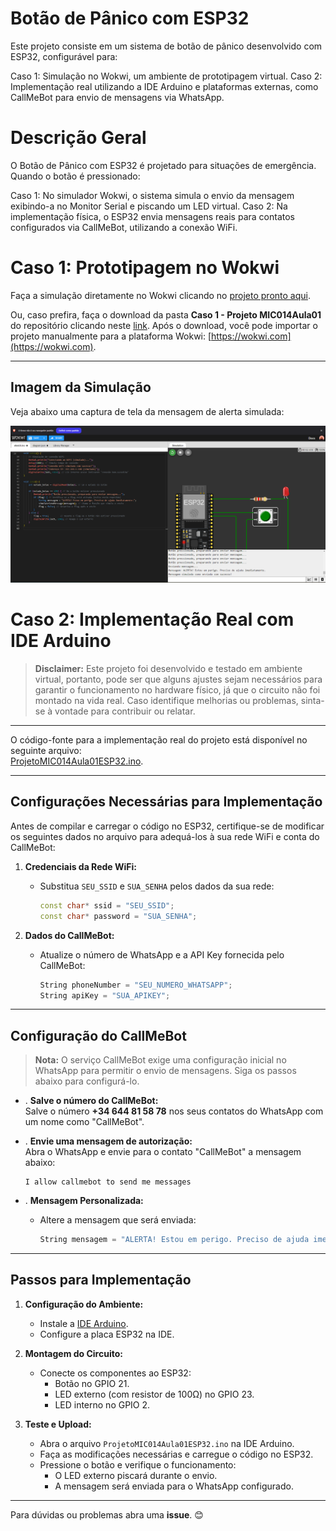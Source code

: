 # Botão de Pânico com ESP32
Este projeto consiste em um sistema de botão de pânico desenvolvido com ESP32, configurável para:

Caso 1: Simulação no Wokwi, um ambiente de prototipagem virtual.
Caso 2: Implementação real utilizando a IDE Arduino e plataformas externas, como CallMeBot para envio de mensagens via WhatsApp.

# Descrição Geral
O Botão de Pânico com ESP32 é projetado para situações de emergência. Quando o botão é pressionado:

Caso 1: No simulador Wokwi, o sistema simula o envio da mensagem exibindo-a no Monitor Serial e piscando um LED virtual.
Caso 2: Na implementação física, o ESP32 envia mensagens reais para contatos configurados via CallMeBot, utilizando a conexão WiFi.

# **Caso 1: Prototipagem no Wokwi**

Faça a simulação diretamente no Wokwi clicando no [projeto pronto aqui](https://wokwi.com/projects/415930697193758721).

Ou, caso prefira, faça o download da pasta **Caso 1 - Projeto MIC014Aula01** do repositório clicando neste [link](https://github.com/nataliaalmada/MIC014HandsOnBasic/tree/main/Caso%201%20-%20Projeto%20MIC014Aula01). Após o download, você pode importar o projeto manualmente para a plataforma Wokwi: [https://wokwi.com](https://wokwi.com).

---

## **Imagem da Simulação**

Veja abaixo uma captura de tela da mensagem de alerta simulada:

![Mensagem de Alerta Simulada](https://github.com/nataliaalmada/MIC014HandsOnBasic/blob/main/Caso%201%20-%20Projeto%20MIC014Aula01/Mensagem%20de%20Alerta%20Simula%C3%A7%C3%A3o%20Aula%201%20MIC014.png)


# **Caso 2: Implementação Real com IDE Arduino**
> **Disclaimer:** Este projeto foi desenvolvido e testado em ambiente virtual, portanto, pode ser que alguns ajustes sejam necessários para garantir o funcionamento no hardware físico, já que o circuito não foi montado na vida real. Caso identifique melhorias ou problemas, sinta-se à vontade para contribuir ou relatar.

---
O código-fonte para a implementação real do projeto está disponível no seguinte arquivo:  
[ProjetoMIC014Aula01ESP32.ino](https://github.com/nataliaalmada/MIC014HandsOnBasic/blob/main/Caso%202%20-%20Projeto%20MIC014Aula01/ProjetoMIC014Aula01ESP32.ino).

---

## **Configurações Necessárias para Implementação**

Antes de compilar e carregar o código no ESP32, certifique-se de modificar os seguintes dados no arquivo para adequá-los à sua rede WiFi e conta do CallMeBot:

1. **Credenciais da Rede WiFi:**
   - Substitua `SEU_SSID` e `SUA_SENHA` pelos dados da sua rede:
     ```cpp
     const char* ssid = "SEU_SSID";
     const char* password = "SUA_SENHA";
     ```

2. **Dados do CallMeBot:**
   - Atualize o número de WhatsApp e a API Key fornecida pelo CallMeBot:
     ```cpp
     String phoneNumber = "SEU_NUMERO_WHATSAPP";
     String apiKey = "SUA_APIKEY";
     ```
---

## **Configuração do CallMeBot**

> **Nota:** O serviço CallMeBot exige uma configuração inicial no WhatsApp para permitir o envio de mensagens. Siga os passos abaixo para configurá-lo.

- . **Salve o número do CallMeBot:**  
   Salve o número **+34 644 81 58 78** nos seus contatos do WhatsApp com um nome como "CallMeBot".

- . **Envie uma mensagem de autorização:**  
   Abra o WhatsApp e envie para o contato "CallMeBot" a mensagem abaixo:

   ```text
   I allow callmebot to send me messages

- . **Mensagem Personalizada:**
   - Altere a mensagem que será enviada:
     ```cpp
     String mensagem = "ALERTA! Estou em perigo. Preciso de ajuda imediatamente.";
     ```

---

## **Passos para Implementação**
1. **Configuração do Ambiente:**
   - Instale a [IDE Arduino](https://www.arduino.cc/en/software).
   - Configure a placa ESP32 na IDE.

2. **Montagem do Circuito:**
   - Conecte os componentes ao ESP32:
     - Botão no GPIO 21.
     - LED externo (com resistor de 100Ω) no GPIO 23.
     - LED interno no GPIO 2.

3. **Teste e Upload:**
   - Abra o arquivo `ProjetoMIC014Aula01ESP32.ino` na IDE Arduino.
   - Faça as modificações necessárias e carregue o código no ESP32.
   - Pressione o botão e verifique o funcionamento:  
     - O LED externo piscará durante o envio.
     - A mensagem será enviada para o WhatsApp configurado.

---

Para dúvidas ou problemas abra uma **issue**. 😊
